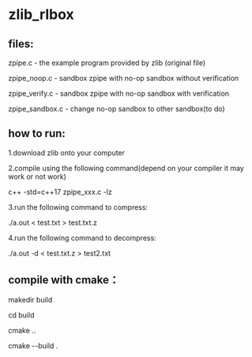 # zlib_rlbox

## files:

zpipe.c - the example program provided by zlib (original file)

zpipe_noop.c - sandbox zpipe with no-op sandbox without verification

zpipe_verify.c - sandbox zpipe with no-op sandbox with verification

zpipe_sandbox.c - change no-op sandbox to other sandbox(to do)



## how to run:

1.download zlib onto your computer

2.compile using the following command(depend on your compiler it may work or not work)

c++ -std=c++17 zpipe_xxx.c -lz

3.run the following command to compress:

./a.out < test.txt > test.txt.z

4.run the following command to decompress:

./a.out -d < test.txt.z > test2.txt

## compile with cmake：

makedir build

cd build

cmake ..

cmake --build .


